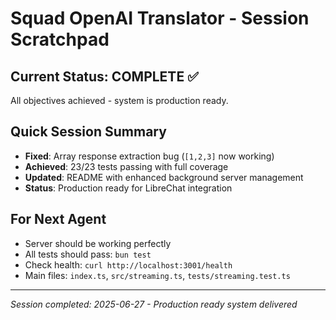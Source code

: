 # Squad OpenAI Translator - Session Scratchpad

## Current Status: COMPLETE ✅
All objectives achieved - system is production ready.

## Quick Session Summary
- **Fixed**: Array response extraction bug (`[1,2,3]` now working)
- **Achieved**: 23/23 tests passing with full coverage  
- **Updated**: README with enhanced background server management
- **Status**: Production ready for LibreChat integration

## For Next Agent
- Server should be working perfectly
- All tests should pass: `bun test`
- Check health: `curl http://localhost:3001/health`
- Main files: `index.ts`, `src/streaming.ts`, `tests/streaming.test.ts`

---
*Session completed: 2025-06-27 - Production ready system delivered*
